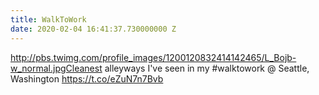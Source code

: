 ```yaml
---
title: WalkToWork
date: 2020-02-04 16:41:37.730000000 Z
---
```


 http://pbs.twimg.com/profile_images/1200120832414142465/L_Bojb-w_normal.jpgCleanest alleyways I've seen in my #walktowork @ Seattle, Washington https://t.co/eZuN7n7Bvb